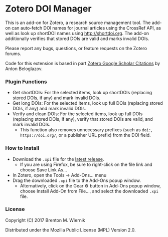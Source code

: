 # Zotero DOI Manager

This is an add-on for Zotero, a research source management tool. The add-on can auto-fetch DOI names for journal articles using the CrossRef API, as well as look up shortDOI names using http://shortdoi.org. The add-on additionally verifies that stored DOIs are valid and marks invalid DOIs.

Please report any bugs, questions, or feature requests on the Zotero forums.

Code for this extension is based in part [Zotero Google Scholar Citations](https://github.com/beloglazov/zotero-scholar-citations) by Anton Beloglazov.

### Plugin Functions

  - Get shortDOIs: For the selected items, look up shortDOIs (replacing stored DOIs, if any) and mark invalid DOIs.
  - Get long DOIs: For the selected items, look up full DOIs (replacing stored DOIs, if any) and mark invalid DOIs.
  - Verify and clean DOIs: For the selected items, look up full DOIs (replacing stored DOIs, if any), verify that stored DOIs are valid, and mark invalid DOIs.
    - This function also removes unnecessary prefixes (such as `doi:`, `https://doi.org/`, or a publisher URL prefix) from the DOI field.

### How to Install

  - Download the `.xpi` file for the [latest release](https://github.com/bwiernik/zotero-shortdoi/releases/latest).
    - If you are using Firefox, be sure to right-click on the file link and choose Save Link As…
  - In Zotero, open the Tools → Add-Ons… menu
  - Drag the downloaded `.xpi` file to the Add-Ons popup window.
    - Alternatively, click on the Gear ⚙ button in Add-Ons popup window, choose Install Add-On from File…, and select the downloaded `.xpi` file.

### License

Copyright (C) 2017 Brenton M. Wiernik

Distributed under the Mozilla Public License (MPL) Version 2.0.
